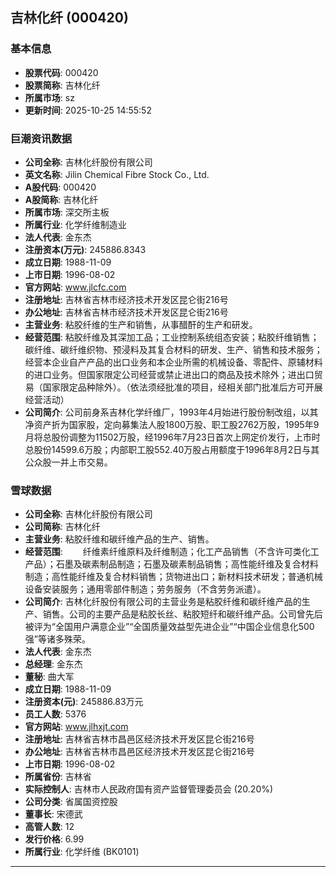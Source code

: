 ## 吉林化纤 (000420)

### 基本信息

- **股票代码**: 000420
- **股票简称**: 吉林化纤
- **所属市场**: sz
- **更新时间**: 2025-10-25 14:55:52

### 巨潮资讯数据

- **公司全称**: 吉林化纤股份有限公司
- **英文名称**: Jilin Chemical Fibre Stock Co., Ltd.
- **A股代码**: 000420
- **A股简称**: 吉林化纤
- **所属市场**: 深交所主板
- **所属行业**: 化学纤维制造业
- **法人代表**: 金东杰
- **注册资本(万元)**: 245886.8343
- **成立日期**: 1988-11-09
- **上市日期**: 1996-08-02
- **官方网站**: www.jlcfc.com
- **注册地址**: 吉林省吉林市经济技术开发区昆仑街216号
- **办公地址**: 吉林省吉林市经济技术开发区昆仑街216号
- **主营业务**: 粘胶纤维的生产和销售，从事醋酐的生产和研发。
- **经营范围**: 粘胶纤维及其深加工品；工业控制系统组态安装；粘胶纤维销售；碳纤维、碳纤维织物、预浸料及其复合材料的研发、生产、销售和技术服务；经营本企业自产产品的出口业务和本企业所需的机械设备、零配件、原辅材料的进口业务。但国家限定公司经营或禁止进出口的商品及技术除外；进出口贸易（国家限定品种除外）。（依法须经批准的项目，经相关部门批准后方可开展经营活动）
- **公司简介**: 公司前身系吉林化学纤维厂，1993年4月始进行股份制改组，以其净资产折为国家股，定向募集法人股1800万股、职工股2762万股，1995年9月将总股份调整为11502万股，经1996年7月23日首次上网定价发行，上市时总股份14599.6万股；内部职工股552.40万股占用额度于1996年8月2日与其公众股一并上市交易。

### 雪球数据

- **公司全称**: 吉林化纤股份有限公司
- **公司简称**: 吉林化纤
- **主营业务**: 粘胶纤维和碳纤维产品的生产、销售。
- **经营范围**: 　　纤维素纤维原料及纤维制造；化工产品销售（不含许可类化工产品）；石墨及碳素制品制造；石墨及碳素制品销售；高性能纤维及复合材料制造；高性能纤维及复合材料销售；货物进出口；新材料技术研发；普通机械设备安装服务；通用零部件制造；劳务服务（不含劳务派遣）。
- **公司简介**: 吉林化纤股份有限公司的主营业务是粘胶纤维和碳纤维产品的生产、销售。公司的主要产品是粘胶长丝、粘胶短纤和碳纤维产品。公司曾先后被评为“全国用户满意企业”“全国质量效益型先进企业”“中国企业信息化500强”等诸多殊荣。
- **法人代表**: 金东杰
- **总经理**: 金东杰
- **董秘**: 曲大军
- **成立日期**: 1988-11-09
- **注册资本(元)**: 245886.83万元
- **员工人数**: 5376
- **官方网站**: www.jlhxjt.com
- **注册地址**: 吉林省吉林市昌邑区经济技术开发区昆仑街216号
- **办公地址**: 吉林省吉林市昌邑区经济技术开发区昆仑街216号
- **上市日期**: 1996-08-02
- **所属省份**: 吉林省
- **实际控制人**: 吉林市人民政府国有资产监督管理委员会 (20.20%)
- **公司分类**: 省属国资控股
- **董事长**: 宋德武
- **高管人数**: 12
- **发行价格**: 6.99
- **所属行业**: 化学纤维 (BK0101)

---